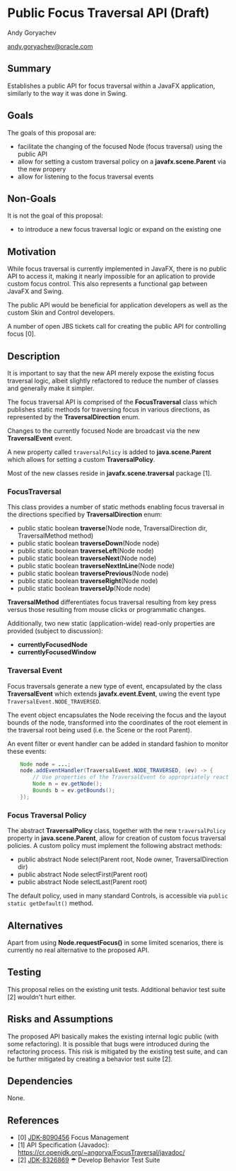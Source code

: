 # Public Focus Traversal API (Draft)

Andy Goryachev

<andy.goryachev@oracle.com>


## Summary

Establishes a public API for focus traversal within a JavaFX application,
similarly to the way it was done in Swing.



## Goals

The goals of this proposal are:

- facilitate the changing of the focused Node (focus traversal) using the public API
- allow for setting a custom traversal policy on a **javafx.scene.Parent** via the new propery
- allow for listening to the focus traversal events



## Non-Goals

It is not the goal of this proposal:

- to introduce a new focus traversal logic or expand on the existing one



## Motivation

While focus traversal is currently implemented in JavaFX, there is no public API to access it,
making it nearly impossible for an aplication to provide custom focus control.  This also represents
a functional gap between JavaFX and Swing.

The public API would be beneficial for application developers as well as the custom Skin and Control developers.

A number of open JBS tickets call for creating the public API for controlling focus [0].




## Description

It is important to say that the new API merely expose the existing focus traversal logic,
albeit slightly refactored to reduce the number of classes and generally make it simpler.

The focus traversal API is comprised of the **FocusTraversal** class which publishes static methods
for traversing focus in various directions, as represented by the **TraversalDirection** enum.

Changes to the currently focused Node are broadcast via the new **TraversalEvent** event.

A new property called `traversalPolicy` is added to **java.scene.Parent** which allows for setting
a custom **TraversalPolicy**.

Most of the new classes reside in **javafx.scene.traversal** package [1].



### FocusTraversal

This class provides a number of static methods enabling focus traversal in the directions
specified by **TraversalDirection** enum:

- public static boolean **traverse**(Node node, TraversalDirection dir, TraversalMethod method)
- public static boolean **traverseDown**(Node node)
- public static boolean **traverseLeft**(Node node)
- public static boolean **traverseNext**(Node node)
- public static boolean **traverseNextInLine**(Node node)
- public static boolean **traversePrevious**(Node node)
- public static boolean **traverseRight**(Node node)
- public static boolean **traverseUp**(Node node)

**TraversalMethod** differentiates focus traversal resulting from key press versus those resulting from
mouse clicks or programmatic changes.

Additionally, two new static (application-wide) read-only properties are provided (subject to discussion):

- **currentlyFocusedNode**
- **currentlyFocusedWindow**



### Traversal Event

Focus traversals generate a new type of event, encapsulated by the class **TraversalEvent** which extends
**javafx.event.Event**, uwing the event type `TraversalEvent.NODE_TRAVERSED`.

The event object encapsulates the Node receiving the focus and the layout bounds of the node,
transformed into the coordinates of the root element in the traversal root being used
(i.e. the Scene or the root Parent).

An event filter or event handler can be added in standard fashion to monitor these events:

```java
    Node node = ...;
    node.addEventHandler(TraversalEvent.NODE_TRAVERSED, (ev) -> {
        // Use properties of the TraversalEvent to appropriately react to this event
        Node n = ev.getNode();
        Bounds b = ev.getBounds();
    });
```


### Focus Traversal Policy

The abstract **TraversalPolicy** class, together with the new `traversalPolicy` property in **java.scene.Parent**,
allow for creation of custom focus traversal policies.  A custom policy must implement the following
abstract methods:

- public abstract Node select(Parent root, Node owner, TraversalDirection dir)
- public abstract Node selectFirst(Parent root)
- public abstract Node selectLast(Parent root)

The default policy, used in many standard Controls, is accessible via `public static getDefault()` method.



## Alternatives

Apart from using **Node.requestFocus()** in some limited scenarios,
there is currently no real alternative to the proposed API.



## Testing

This proposal relies on the existing unit tests.  Additional behavior test suite [2] wouldn't hurt either.



## Risks and Assumptions

The proposed API basically makes the existing internal logic public (with some refactoring).
It is possible that bugs were introduced during the refactoring process.  This risk is mitigated by the existing
test suite, and can be further mitigated by creating a behavior test suite [2].



## Dependencies

None.



## References

- [0] [JDK-8090456](https://bugs.openjdk.org/browse/JDK-8090456) Focus Management
- [1] API Specification (Javadoc): https://cr.openjdk.org/~angorya/FocusTraversal/javadoc/
- [2] [JDK-8326869](https://bugs.openjdk.org/browse/JDK-8326869) ☂ Develop Behavior Test Suite
